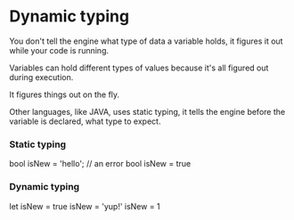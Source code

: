 # Dynamic typing

You don't tell the engine what type of data a variable holds,
it figures it out while your code is running.

Variables can hold different types of values because it's all
figured out during execution. 

It figures things out on the fly.

Other languages, like JAVA, uses static typing, it tells the 
engine before the variable is declared, what type to expect.

### Static typing
bool isNew = 'hello'; // an error
bool isNew = true 

### Dynamic typing
let isNew = true
isNew = 'yup!'
isNew = 1

